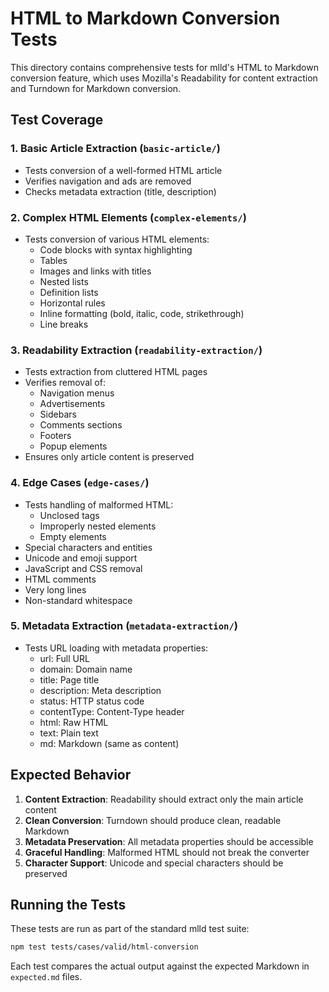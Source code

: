 # HTML to Markdown Conversion Tests

This directory contains comprehensive tests for mlld's HTML to Markdown conversion feature, which uses Mozilla's Readability for content extraction and Turndown for Markdown conversion.

## Test Coverage

### 1. Basic Article Extraction (`basic-article/`)
- Tests conversion of a well-formed HTML article
- Verifies navigation and ads are removed
- Checks metadata extraction (title, description)

### 2. Complex HTML Elements (`complex-elements/`)
- Tests conversion of various HTML elements:
  - Code blocks with syntax highlighting
  - Tables
  - Images and links with titles
  - Nested lists
  - Definition lists
  - Horizontal rules
  - Inline formatting (bold, italic, code, strikethrough)
  - Line breaks

### 3. Readability Extraction (`readability-extraction/`)
- Tests extraction from cluttered HTML pages
- Verifies removal of:
  - Navigation menus
  - Advertisements
  - Sidebars
  - Comments sections
  - Footers
  - Popup elements
- Ensures only article content is preserved

### 4. Edge Cases (`edge-cases/`)
- Tests handling of malformed HTML:
  - Unclosed tags
  - Improperly nested elements
  - Empty elements
- Special characters and entities
- Unicode and emoji support
- JavaScript and CSS removal
- HTML comments
- Very long lines
- Non-standard whitespace

### 5. Metadata Extraction (`metadata-extraction/`)
- Tests URL loading with metadata properties:
  - url: Full URL
  - domain: Domain name
  - title: Page title
  - description: Meta description
  - status: HTTP status code
  - contentType: Content-Type header
  - html: Raw HTML
  - text: Plain text
  - md: Markdown (same as content)

## Expected Behavior

1. **Content Extraction**: Readability should extract only the main article content
2. **Clean Conversion**: Turndown should produce clean, readable Markdown
3. **Metadata Preservation**: All metadata properties should be accessible
4. **Graceful Handling**: Malformed HTML should not break the converter
5. **Character Support**: Unicode and special characters should be preserved

## Running the Tests

These tests are run as part of the standard mlld test suite:

```bash
npm test tests/cases/valid/html-conversion
```

Each test compares the actual output against the expected Markdown in `expected.md` files.